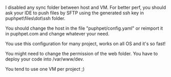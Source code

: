 I disabled any sync folder between host and VM. For better perf, you should ask your IDE to push files by SFTP 
using the generated ssh key in puphpet\files\dot\ssh folder.

You should change the host in the file "puphpet/config.yaml" or reimport it in puphpet.com and change whatever 
your need.

You use this configuration for many project, works on all OS and it's so fast!

You might need to change the permission of the web folder. You have to deploy your code into /var/www/dev.

You tend to use one VM per project ;)
